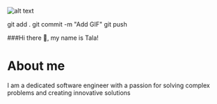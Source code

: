 ![alt text](images/hi.gif)

git add .
git commit -m "Add GIF"
git push




###Hi there 👋, my name is Tala!

# About me
I am a dedicated software engineer with a passion for solving complex problems and creating innovative solutions








